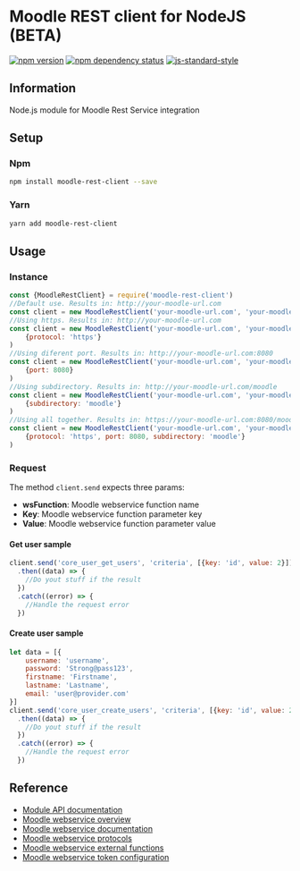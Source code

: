 Moodle REST client for NodeJS (BETA)
===
[![npm version](https://badge.fury.io/js/moodle-rest-client.svg)](http://badge.fury.io/js/moodle-rest-client)
[![npm dependency status](https://david-dm.org/virgilioneto/moodle-rest-client.svg)](https://david-dm.org/virgilioneto/moodle-rest-client)
[![js-standard-style](https://img.shields.io/badge/code%20style-standard-brightgreen.svg)](http://standardjs.com/)

## Information
Node.js module for Moodle Rest Service integration

## Setup

### Npm
```bash
npm install moodle-rest-client --save
 ```

### Yarn
```bash
yarn add moodle-rest-client
```
 
## Usage

### Instance
```javascript
const {MoodleRestClient} = require('moodle-rest-client')
//Default use. Results in: http://your-moodle-url.com
const client = new MoodleRestClient('your-moodle-url.com', 'your-moodle-token')
//Using https. Results in: http://your-moodle-url.com
const client = new MoodleRestClient('your-moodle-url.com', 'your-moodle-token',
    {protocol: 'https'}
)
//Using diferent port. Results in: http://your-moodle-url.com:8080
const client = new MoodleRestClient('your-moodle-url.com', 'your-moodle-token',
    {port: 8080}
)
//Using subdirectory. Results in: http://your-moodle-url.com/moodle
const client = new MoodleRestClient('your-moodle-url.com', 'your-moodle-token',
    {subdirectory: 'moodle'}
)
//Using all together. Results in: https://your-moodle-url.com:8080/moodle
const client = new MoodleRestClient('your-moodle-url.com', 'your-moodle-token',
    {protocol: 'https', port: 8080, subdirectory: 'moodle'}
)
```

### Request
The method `client.send` expects three params:
* **wsFunction**: Moodle webservice function name
* **Key**: Moodle webservice function  parameter key
* **Value**: Moodle webservice function parameter value

#### Get user sample
```javascript
client.send('core_user_get_users', 'criteria', [{key: 'id', value: 2}])
  .then((data) => {
    //Do yout stuff if the result
  })
  .catch((error) => {
    //Handle the request error
  })
```

#### Create user sample
```javascript
let data = [{
    username: 'username',
    password: 'Strong@pass123',
    firstname: 'Firstname',
    lastname: 'Lastname',
    email: 'user@provider.com'
}]
client.send('core_user_create_users', 'criteria', [{key: 'id', value: 2}])
  .then((data) => {
    //Do yout stuff if the result
  })
  .catch((error) => {
    //Handle the request error
  })
```
## Reference
* [Module API documentation](https://virgilioneto.github.io/moodle-rest-client)
* [Moodle webservice overview](http://your-moodle-url.com/admin/settings.php?section=webservicesoverview)
* [Moodle webservice documentation](http://your-moodle-url.com/admin/webservice/documentation.php)
* [Moodle webservice protocols](http://your-moodle-url.com/admin/settings.php?section=webserviceprotocols)
* [Moodle webservice external functions](http://your-moodle-url.com/admin/settings.php?section=externalservices)
* [Moodle webservice token configuration](http://your-moodle-url.com/admin/settings.php?section=webservicetokens)
